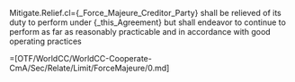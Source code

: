 Mitigate.Relief.cl={_Force_Majeure_Creditor_Party} shall be relieved of its duty to perform under {_this_Agreement} but shall endeavor to continue to perform as far as reasonably practicable and in accordance with good operating practices

=[OTF/WorldCC/WorldCC-Cooperate-CmA/Sec/Relate/Limit/ForceMajeure/0.md]
